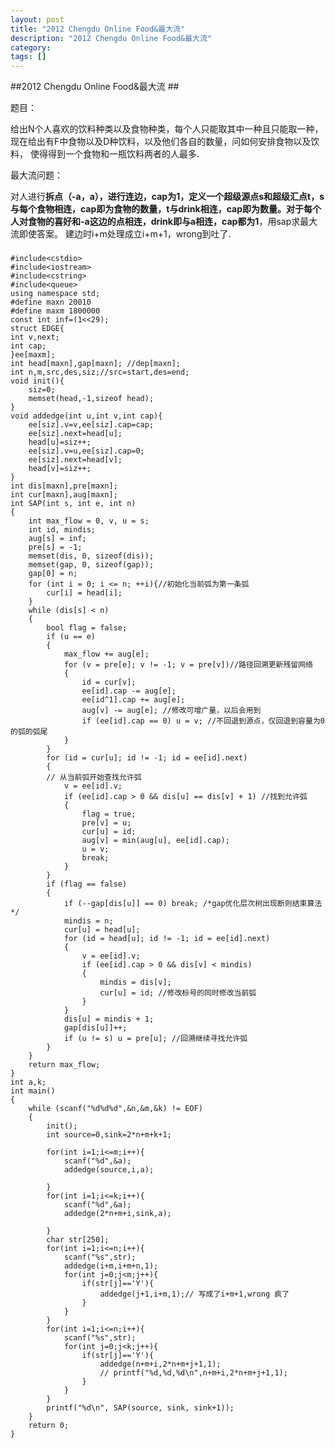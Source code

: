 ```yaml
---
layout: post
title: "2012 Chengdu Online Food&最大流"
description: "2012 Chengdu Online Food&最大流"
category:
tags: []
---
```


##2012 Chengdu Online Food&最大流 ##

题目：


给出N个人喜欢的饮料种类以及食物种类，每个人只能取其中一种且只能取一种，
现在给出有F中食物以及D种饮料，以及他们各自的数量，问如何安排食物以及饮料，
使得得到一个食物和一瓶饮料两者的人最多.


最大流问题：


对人进行**拆点（-a，a），进行连边，cap为1，定义一个超级源点s和超级汇点t，s与每个食物相连，cap即为食物的数量，t与drink相连，cap即为数量。对于每个人对食物的喜好和-a这边的点相连，drink即与a相连，cap都为1**，用sap求最大流即使答案。
建边时i+m处理成立i+m+1，wrong到吐了.

###
	#include<cstdio>
	#include<iostream>
	#include<cstring>
	#include<queue>
	using namespace std;
	#define maxn 20010
	#define maxm 1800000
	const int inf=(1<<29);
	struct EDGE{
	int v,next;
	int cap;
	}ee[maxm];
	int head[maxn],gap[maxn]; //dep[maxn];
	int n,m,src,des,siz;//src=start,des=end;
	void init(){
		siz=0;
		memset(head,-1,sizeof head);
	}
	void addedge(int u,int v,int cap){
		ee[siz].v=v,ee[siz].cap=cap;
		ee[siz].next=head[u];
		head[u]=siz++;
		ee[siz].v=u,ee[siz].cap=0;
		ee[siz].next=head[v];
		head[v]=siz++;
	}
	int dis[maxn],pre[maxn];
	int cur[maxn],aug[maxn];
	int SAP(int s, int e, int n)
	{
		int max_flow = 0, v, u = s;
		int id, mindis;
		aug[s] = inf;
		pre[s] = -1;
		memset(dis, 0, sizeof(dis));
		memset(gap, 0, sizeof(gap));
		gap[0] = n;
		for (int i = 0; i <= n; ++i){//初始化当前弧为第一条弧
			cur[i] = head[i];
		}
		while (dis[s] < n)
		{
			bool flag = false;
			if (u == e)
			{
				max_flow += aug[e];
				for (v = pre[e]; v != -1; v = pre[v])//路径回溯更新残留网络
				{
					id = cur[v];
					ee[id].cap -= aug[e];
					ee[id^1].cap += aug[e];
					aug[v] -= aug[e]; //修改可增广量，以后会用到
					if (ee[id].cap == 0) u = v; //不回退到源点，仅回退到容量为0的弧的弧尾
				}
			}
			for (id = cur[u]; id != -1; id = ee[id].next)
			{
			// 从当前弧开始查找允许弧
				v = ee[id].v;
				if (ee[id].cap > 0 && dis[u] == dis[v] + 1) //找到允许弧
				{
					flag = true;
					pre[v] = u;
					cur[u] = id;
					aug[v] = min(aug[u], ee[id].cap);
					u = v;
					break;
				}
			}
			if (flag == false)
			{
				if (--gap[dis[u]] == 0) break; /*gap优化层次树出现断则结束算法*/
				mindis = n;
				cur[u] = head[u];
				for (id = head[u]; id != -1; id = ee[id].next)
				{
					v = ee[id].v;
					if (ee[id].cap > 0 && dis[v] < mindis)
					{
						mindis = dis[v];
						cur[u] = id; //修改标号的同时修改当前弧
					}
				}
				dis[u] = mindis + 1;
				gap[dis[u]]++;
				if (u != s) u = pre[u]; //回溯继续寻找允许弧
			}
		}
		return max_flow;
	}
	int a,k;
	int main()
	{
		while (scanf("%d%d%d",&n,&m,&k) != EOF)
		{
			init();
			int source=0,sink=2*n+m+k+1;
			
			for(int i=1;i<=m;i++){
				scanf("%d",&a);
				addedge(source,i,a);
				
			}
			for(int i=1;i<=k;i++){
				scanf("%d",&a);
				addedge(2*n+m+i,sink,a);
				
			}
			char str[250];
			for(int i=1;i<=n;i++){
				scanf("%s",str);
				addedge(i+m,i+m+n,1);
				for(int j=0;j<m;j++){
					if(str[j]=='Y'){
						addedge(j+1,i+m,1);// 写成了i+m+1,wrong 疯了
					}
				}
			}
			for(int i=1;i<=n;i++){
				scanf("%s",str);
				for(int j=0;j<k;j++){
					if(str[j]=='Y'){
						addedge(n+m+i,2*n+m+j+1,1);
						// printf("%d,%d,%d\n",n+m+i,2*n+m+j+1,1);
					}
				}
			}
			printf("%d\n", SAP(source, sink, sink+1));
		}
		return 0;
	}
###